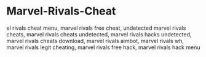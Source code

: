 # Marvel-Rivals-Cheat
el rivals cheat menu, marvel rivals free cheat, undetected marvel rivals cheats, marvel rivals cheats undetected, marvel rivals hacks undetected, marvel rivals cheats download, marvel rivals aimbot, marvel rivals wh, marvel rivals legit cheating, marvel rivals free hack, marvel rivals hack menu
